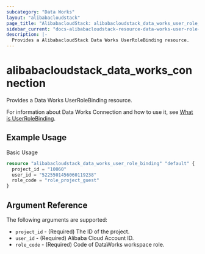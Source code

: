 ```yaml
---
subcategory: "Data Works"
layout: "alibabacloudstack"
page_title: "AlibabacloudStack: alibabacloudstack_data_works_user_role_binding"
sidebar_current: "docs-alibabacloudstack-resource-data-works-user-role-binding"
description: |- 
  Provides a AlibabacloudStack Data Works UserRoleBinding resource.
---
```


# alibabacloudstack\_data\_works\_connection

Provides a Data Works UserRoleBinding resource.

For information about Data Works Connection and how to use it,
see [What is UserRoleBinding](https://help.aliyun.com/apsara/enterprise/v_3_14_0_20210519/dide/enterprise-ascm-developer-guide/AddProjectMemberToRole-1-2.html?spm=a2c4g.14484438.10001.559).

## Example Usage

Basic Usage

```terraform
resource "alibabacloudstack_data_works_user_role_binding" "default" {
  project_id = "10060"
  user_id = "5225501456060119238"
  role_code = "role_project_guest"
}
```

## Argument Reference

The following arguments are supported:

* `project_id` - (Required) The ID of the project.
* `user_id` - (Required) Alibaba Cloud Account ID.
* `role_code` - (Required) Code of DataWorks workspace role.
